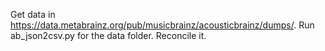 Get data in https://data.metabrainz.org/pub/musicbrainz/acousticbrainz/dumps/.
Run ab_json2csv.py for the data folder. Reconcile it.